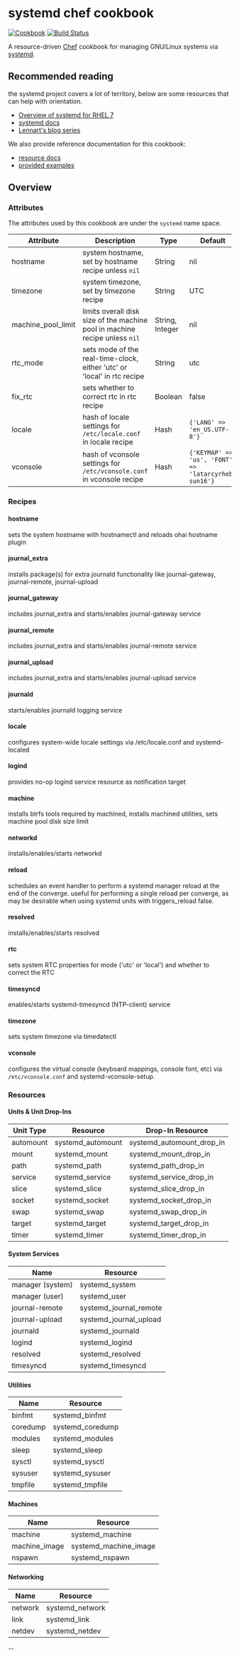 # systemd chef cookbook

[![Cookbook](http://img.shields.io/cookbook/v/systemd.svg)](https://github.com/nathwill/chef-systemd)
[![Build Status](https://travis-ci.org/nathwill/chef-systemd.svg?branch=master)](https://travis-ci.org/nathwill/chef-systemd)

A resource-driven [Chef][chef] cookbook for managing GNU/Linux systems via [systemd][docs].

## Recommended reading

the systemd project covers a lot of territory, below are some resources that can help with orientation.

 - [Overview of systemd for RHEL 7][rhel]
 - [systemd docs][docs]
 - [Lennart's blog series][blog]

We also provide reference documentation for this cookbook:

 - [resource docs](resources.md)
 - [provided examples](examples.md)

## Overview

### Attributes

The attributes used by this cookbook are under the `systemd` name space.

|Attribute|Description|Type|Default|
|---------|-----------|----|-------|
|hostname|system hostname, set by hostname recipe unless `nil`|String|nil|
|timezone|system timezone, set by timezone recipe|String|UTC|
|machine_pool_limit|limits overall disk size of the machine pool in machine recipe unless `nil`|String, Integer|nil|
|rtc_mode|sets mode of the real-time-clock, either 'utc' or 'local' in rtc recipe|String|utc|
|fix_rtc|sets whether to correct rtc in rtc recipe|Boolean|false|
|locale|hash of locale settings for `/etc/locale.conf` in locale recipe|Hash|`{'LANG' => 'en_US.UTF-8'}`|
|vconsole|hash of vconsole settings for `/etc/vconsole.conf` in vconsole recipe|Hash|`{'KEYMAP' => 'us', 'FONT' => 'latarcyrheb-sun16'}`|

### Recipes

#### hostname

sets the system hostname with hostnamectl and reloads ohai hostname plugin

#### journal_extra

installs package(s) for extra journald functionality like journal-gateway, journal-remote, journal-upload

#### journal_gateway

includes journal_extra and starts/enables journal-gateway service

#### journal_remote

includes journal_extra and starts/enables journal-remote service

#### journal_upload

includes journal_extra and starts/enables journal-upload service

#### journald

starts/enables journald logging service

#### locale

configures system-wide locale settings via /etc/locale.conf and systemd-localed

#### logind

provides no-op logind service resource as notification target

#### machine

installs btrfs tools required by machined, installs machined utilities, sets machine pool disk size limit

#### networkd

installs/enables/starts networkd

#### reload

schedules an event handler to perform a  systemd manager reload
at the end of the converge. useful for performing a single reload
per converge, as may be desirable when using systemd units with
triggers_reload false.

#### resolved

installs/enables/starts resolved

#### rtc

sets system RTC properties for mode ('utc' or 'local') and whether to correct the RTC

#### timesyncd

enables/starts systemd-timesyncd (NTP-client) service

#### timezone

sets system timezone via timedatectl

#### vconsole

configures the virtual console (keyboard mappings, console font, etc) via `/etc/vconsole.conf` and systemd-vconsole-setup.

### Resources

#### Units & Unit Drop-Ins

|Unit Type|Resource|Drop-In Resource|
|---------|--------|----------------|  
|automount|systemd_automount|systemd_automount_drop_in|
|mount|systemd_mount|systemd_mount_drop_in|
|path|systemd_path|systemd_path_drop_in|
|service|systemd_service|systemd_service_drop_in|
|slice|systemd_slice|systemd_slice_drop_in|
|socket|systemd_socket|systemd_socket_drop_in|
|swap|systemd_swap|systemd_swap_drop_in|
|target|systemd_target|systemd_target_drop_in|
|timer|systemd_timer|systemd_timer_drop_in|

#### System Services

|Name|Resource|
|----|--------|
|manager (system)|systemd_system|
|manager (user)|systemd_user|
|journal-remote|systemd_journal_remote|
|journal-upload|systemd_journal_upload|
|journald|systemd_journald|
|logind|systemd_logind|
|resolved|systemd_resolved|
|timesyncd|systemd_timesyncd|

#### Utilities

|Name|Resource|
|----|--------|
|binfmt|systemd_binfmt|
|coredump|systemd_coredump|
|modules|systemd_modules|
|sleep|systemd_sleep|
|sysctl|systemd_sysctl|
|sysuser|systemd_sysuser|
|tmpfile|systemd_tmpfile|

#### Machines

|Name|Resource|
|----|--------|
|machine|systemd_machine|
|machine_image|systemd_machine_image|
|nspawn|systemd_nspawn|

#### Networking

|Name|Resource|
|----|--------|
|network|systemd_network|
|link|systemd_link|
|netdev|systemd_netdev|

--

[blog]: https://www.freedesktop.org/wiki/Software/systemd#thesystemdforadministratorsblogseries
[chef]: https://chef.io
[docs]: http://www.freedesktop.org/wiki/Software/systemd
[rhel]: https://access.redhat.com/articles/754933
